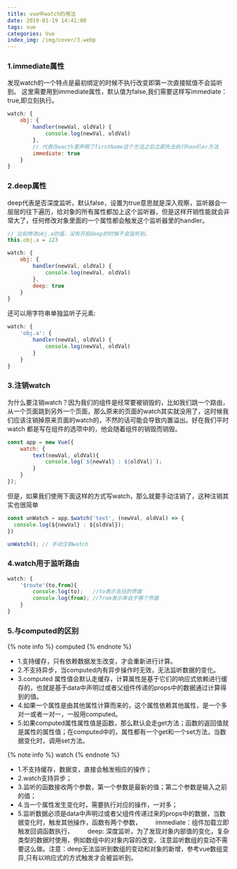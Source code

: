 ```yaml
---
title: vue中watch的用法
date: 2019-01-19 14:41:00
tags: vue
categories: Vue
index_img: /img/cover/3.webp
---
```


### 1.immediate属性
发现watch的一个特点是最初绑定的时候不执行改变即第一次直接赋值不会监听到。
这里需要用到immediate属性，默认值为false,我们需要这样写immediate：true,即立刻执行。
```javascript
watch: {
    obj: {
        handler(newVal, oldVal) {
            console.log(newVal, oldVal)
        },
        // 代表在wacth里声明了firstName这个方法之后立即先去执行handler方法
        immediate: true
    }
}
```

### 2.deep属性
deep代表是否深度监听，默认false，设置为true意思就是深入观察，监听器会一层层的往下遍历，给对象的所有属性都加上这个监听器，但是这样开销性能就会非常大了，任何修改对象里面的一个属性都会触发这个监听器里的handler。
```javascript
// 比如修改obj.a的值，没有开启deep的时候不会监听到。
this.obj.a = 123

watch: {
    obj: {
        handler(newVal, oldVal) {
            console.log(newVal, oldVal)
        },
        deep: true
    }
}
```
还可以用字符串单独监听子元素:
```javascript
watch: {
    'obj.a': {
        handler(newVal, oldVal) {
            console.log(newVal, oldVal)
        }
    }
}
```

### 3.注销watch
为什么要注销watch？因为我们的组件是经常要被销毁的，比如我们跳一个路由，从一个页面跳到另外一个页面，那么原来的页面的watch其实就没用了，这时候我们应该注销掉原来页面的watch的，不然的话可能会导致内置溢出。好在我们平时watch 都是写在组件的选项中的，他会随着组件的销毁而销毁。
```javascript
const app = new Vue({
    watch: {
        text(newVal, oldVal){
            console.log(`${newVal} : ${oldVal}`);
        }
    }
});
```
但是，如果我们使用下面这样的方式写watch，那么就要手动注销了，这种注销其实也很简单
```javascript
const unWatch = app.$watch('text', (newVal, oldVal) => {
  console.log(${newVal} : ${oldVal});
})

unWatch(); // 手动注销watch
```

### 4.watch用于监听路由
```javascript
watch: {
    '$route'(to,from){
        console.log(to);   //to表示去往的界面
        console.log(from); //from表示来自于哪个界面
    }
}
```

### 5.与computed的区别
{% note info %}
computed
{% endnote %}
* 1.支持缓存，只有依赖数据发生改变，才会重新进行计算。
* 2.不支持异步，当computed内有异步操作时无效，无法监听数据的变化。
* 3.computed 属性值会默认走缓存，计算属性是基于它们的响应式依赖进行缓存的，也就是基于data中声明过或者父组件传递的props中的数据通过计算得到的值。
* 4.如果一个属性是由其他属性计算而来的，这个属性依赖其他属性，是一个多对一或者一对一，一般用computed。
* 5.如果computed属性属性值是函数，那么默认会走get方法；函数的返回值就是属性的属性值；在computed中的，属性都有一个get和一个set方法，当数据变化时，调用set方法。

{% note info %}
watch
{% endnote %}
* 1.不支持缓存，数据变，直接会触发相应的操作；
* 2.watch支持异步；
* 3.监听的函数接收两个参数，第一个参数是最新的值；第二个参数是输入之前的值；
* 4.当一个属性发生变化时，需要执行对应的操作，一对多；
* 5.监听数据必须是data中声明过或者父组件传递过来的props中的数据，当数据变化时，触发其他操作，函数有两个参数，
　　immediate：组件加载立即触发回调函数执行，
　　deep: 深度监听，为了发现对象内部值的变化，复杂类型的数据时使用，例如数组中的对象内容的改变，注意监听数组的变动不需要这么做。注意：deep无法监听到数组的变动和对象的新增，参考vue数组变异,只有以响应式的方式触发才会被监听到。